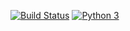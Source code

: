 

[![Build Status](https://www.travis-ci.com/Lucas-far/dj_website.svg?branch=main)](https://www.travis-ci.com/Lucas-far/dj_website)
[![Python 3](https://pyup.io/repos/github/Lucas-far/dj_website_reqs/python-3-shield.svg)](https://pyup.io/repos/github/Lucas-far/dj_website_reqs/)
